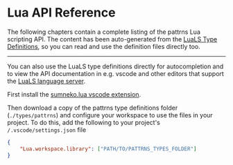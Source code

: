 # Lua API Reference

The following chapters contain a complete listing of the pattrns Lua scripting API. The content has been auto-generated from the [LuaLS Type Definitions](https://github.com/renoise/pattrns/tree/master/types/pattrns), so you can read and use the definition files directly too.

---

You can also use the LuaLS type definitions directly for autocompletion and to view the API documentation in e.g. vscode and other editors that support the [LuaLS language server](https://luals.github.io/). 

First install the [sumneko.lua vscode extension](https://luals.github.io/#vscode-install).

Then download a copy of the pattrns type definitions folder (`./types/pattrns`) and configure your workspace to use the files in your project. To do this, add the following to your project's `/.vscode/settings.json` file

```json
{
    "Lua.workspace.library": ["PATH/TO/PATTRNS_TYPES_FOLDER"]
}
```
